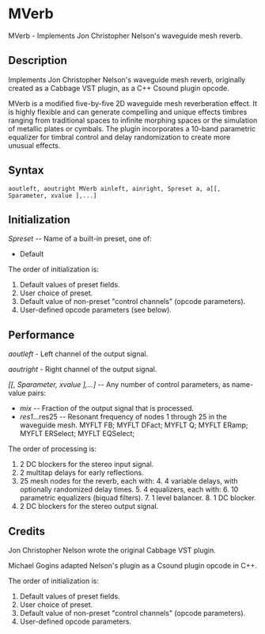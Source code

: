 # MVerb

MVerb - Implements Jon Christopher Nelson's waveguide mesh reverb.
 
## Description

Implements Jon Christopher Nelson's waveguide mesh reverb, originally created 
as a Cabbage VST plugin, as a C++ Csound plugin opcode.

MVerb is a modified five-by-five 2D waveguide mesh reverberation effect. It is 
highly flexible and can generate compelling and unique effects timbres ranging 
from traditional spaces to infinite morphing spaces or the simulation of 
metallic plates or cymbals. The plugin incorporates a 10-band parametric 
equalizer for timbral control and delay randomization to create more unusual 
effects.

## Syntax
```
aoutleft, aoutright MVerb ainleft, ainright, Spreset a, a[[, Sparameter, xvalue ],...]
```
## Initialization

*Spreset* -- Name of a built-in preset, one of:

- Default

The order of initialization is:

1. Default values of preset fields.
2. User choice of preset.
3. Default value of non-preset "control channels" (opcode parameters).
4. User-defined opcode parameters (see below).

## Performance

*aoutleft* - Left channel of the output signal.

*aoutright* - Right channel of the output signal.

*[[, Sparameter, xvalue ],...]* -- Any number of control parameters, as name-value pairs:

- *mix* -- Fraction of the output signal that is processed.
- *res1*...res25 -- Resonant frequency of nodes 1 through 25 in the waveguide mesh.
    MYFLT FB;
    MYFLT DFact;
    MYFLT Q;
    MYFLT ERamp;
    MYFLT ERSelect;
    MYFLT EQSelect;
    
 The order of processing is:

 1. 2 DC blockers for the stereo input signal.
 2. 2 multitap delays for early reflections.
 3. 25 mesh nodes for the reverb, each with:
    4. 4 variable delays, with optionally randomized delay times.
    5. 4 equalizers, each with:
       6. 10 parametric equalizers (biquad filters).
       7. 1 level balancer.
       8. 1 DC blocker.
 9. 2 DC blockers for the stereo output signal.

 

## Credits

Jon Christopher Nelson wrote the original Cabbage VST plugin.

Michael Gogins adapted Nelson's plugin as a Csound plugin opcode in C++.

The order of initialization is:

 1. Default values of preset fields.
 2. User choice of preset.
 3. Default value of non-preset "control channels" (opcode parameters).
 4. User-defined opcode parameters.
    
